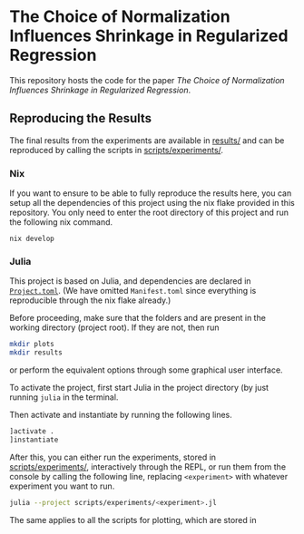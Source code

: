 # The Choice of Normalization Influences Shrinkage in Regularized Regression

This repository hosts the code for the paper _The Choice of Normalization
Influences Shrinkage in Regularized Regression_.

## Reproducing the Results

The final results from the experiments are available in [results/](results/) and
can be reproduced by calling the scripts in [scripts/experiments/](/scripts/experiments).

### Nix

If you want to ensure to be able to fully reproduce the results here, you can
setup all the dependencies of this project using the nix flake provided in this
repository. You only need to enter the root directory of this project and run
the following nix command.

```shell
nix develop
```

### Julia

This project is based on Julia, and dependencies are declared in
[`Project.toml`](/Project.toml). (We have omitted `Manifest.toml` since
everything is reproducible through the nix flake already.)

Before proceeding, make sure that the folders
<results/> and <plots/> are present in the working
directory (project root). If they are not, then run

```sh
mkdir plots
mkdir results
```

or perform the equivalent options through some graphical user interface.

To activate the project, first start Julia in the project directory (by
just running `julia` in the terminal.

Then activate and instantiate by running the following lines.

```julia
]activate .
]instantiate
```

After this, you can either run the experiments, stored in
[scripts/experiments/](scripts/experiments/), interactively through the REPL,
or run them from the console by calling the following line, replacing
`<experiment>` with whatever experiment you want to run.

```sh
julia --project scripts/experiments/<experiment>.jl
```

The same applies to all the scripts for plotting, which are stored in
